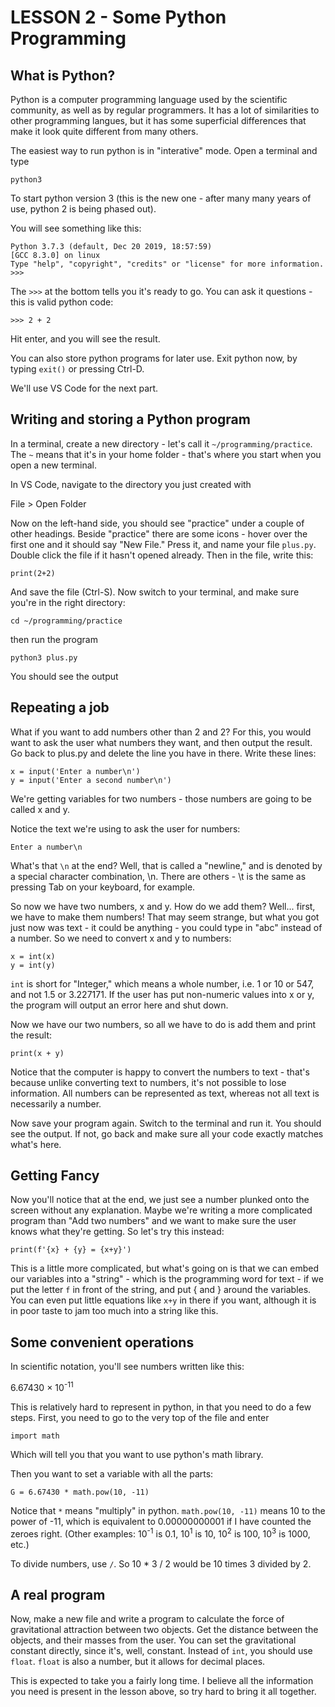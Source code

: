 # LESSON 2 - Some Python Programming

## What is Python?
Python is a computer programming language used by the scientific community, as well as by regular programmers.  It has a lot of similarities to other programming langues, but it has some superficial differences that make it look quite different from many others.

The easiest way to run python is in "interative" mode.  Open a terminal and type 

`python3`

To start python version 3 (this is the new one - after many many years of use, python 2 is being phased out).

You will see something like this:

```
Python 3.7.3 (default, Dec 20 2019, 18:57:59)
[GCC 8.3.0] on linux
Type "help", "copyright", "credits" or "license" for more information.
>>>
```

The `>>>` at the bottom tells you it's ready to go.  You can ask it questions - this is valid python code:

```
>>> 2 + 2
```

Hit enter, and you will see the result.

You can also store python programs for later use.  Exit python now, by typing `exit()` or pressing Ctrl-D.

We'll use VS Code for the next part.

## Writing and storing a Python program

In a terminal, create a new directory - let's call it `~/programming/practice`.  The `~` means that it's in your home folder - that's where you start when you open a new terminal.

In VS Code, navigate to the directory you just created with

File > Open Folder

Now on the left-hand side, you should see "practice" under a couple of other headings.  Beside "practice" there are some icons - hover over the first one and it should say "New File."  Press it, and name your file `plus.py`.  Double click the file if it hasn't opened already.  Then in the file, write this:

`print(2+2)`

And save the file (Ctrl-S).  Now switch to your terminal, and make sure you're in the right directory:

`cd ~/programming/practice`

then run the program

`python3 plus.py`

You should see the output

## Repeating a job
What if you want to add numbers other than 2 and 2?  For this, you would want to ask the user what numbers they want, and then output the result.  Go back to plus.py and delete the line you have in there.  Write these lines:

```
x = input('Enter a number\n')
y = input('Enter a second number\n')
```

We're getting variables for two numbers - those numbers are going to be called x and y.

Notice the text we're using to ask the user for numbers:

`Enter a number\n`

What's that `\n` at the end?  Well, that is called a "newline," and is denoted by a special character combination, \n.  There are others - \t is the same as pressing Tab on your keyboard, for example.

So now we have two numbers, x and y.  How do we add them?  Well... first, we have to make them numbers!  That may seem strange, but what you got just now was text - it could be anything - you could type in "abc" instead of a number.  So we need to convert x and y to numbers:

```
x = int(x)
y = int(y)
```

`int` is short for "Integer," which means a whole number, i.e. 1 or 10 or 547, and not 1.5 or 3.227171.  If the user has put non-numeric values into x or y, the program will output an error here and shut down.

Now we have our two numbers, so all we have to do is add them and print the result:

```
print(x + y)
```

Notice that the computer is happy to convert the numbers to text - that's because unlike converting text to numbers, it's not possible to lose information.  All numbers can be represented as text, whereas not all text is necessarily a number.

Now save your program again.  Switch to the terminal and run it.  You should see the output.  If not, go back and make sure all your code exactly matches what's here.

## Getting Fancy
Now you'll notice that at the end, we just see a number plunked onto the screen without any explanation.  Maybe we're writing a more complicated program than "Add two numbers" and we want to make sure the user knows what they're getting.  So let's try this instead:

```
print(f'{x} + {y} = {x+y}')
```

This is a little more complicated, but what's going on is that we can embed our variables into a "string" - which is the programming word for text - if we put the letter `f` in front of the string, and put { and } around the variables.  You can even put little equations like `x+y` in there if you want, although it is in poor taste to jam too much into a string like this.

## Some convenient operations

In scientific notation, you'll see numbers written like this:

6.67430 × 10<sup>-11</sup>

This is relatively hard to represent in python, in that you need to do a few steps.  First, you need to go to the very top of the file and enter

```
import math
```

Which will tell you that you want to use python's math library.

Then you want to set a variable with all the parts:

```
G = 6.67430 * math.pow(10, -11)
```

Notice that `*` means "multiply" in python.  `math.pow(10, -11)` means 10 to the power of -11, which is equivalent to 0.00000000001 if I have counted the zeroes right.  (Other examples: 10<sup>-1</sup> is 0.1, 10<sup>1</sup> is 10, 10<sup>2</sup> is 100, 10<sup>3</sup> is 1000, etc.)

To divide numbers, use `/`.  So 10 * 3 / 2 would be 10 times 3 divided by 2.

## A real program
Now, make a new file and write a program to calculate the force of gravitational attraction between two objects.  Get the distance between the objects, and their masses from the user.  You can set the gravitational constant directly, since it's, well, constant.  Instead of `int`, you should use `float`.  `float` is also a number, but it allows for decimal places.

This is expected to take you a fairly long time.  I believe all the information you need is present in the lesson above, so try hard to bring it all together.

